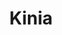 ---
title: Kinia
description: Swoje pierwsze górskie kroki stawiała mając około osiem miesięcy. Rok później zaczęła zwiedzać świat na rowerze. Co dalej?
order: 5
cover_image: kinia.jpg
---